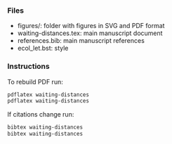 

### Files

- figures/: folder with figures in SVG and PDF format  
- waiting-distances.tex: main manuscript document  
- references.bib: main manuscript references  
- ecol_let.bst: style


### Instructions

To rebuild PDF run:
```bash
pdflatex waiting-distances
pdflatex waiting-distances
```

If citations change run:
```bash
bibtex waiting-distances
bibtex waiting-distances
```

